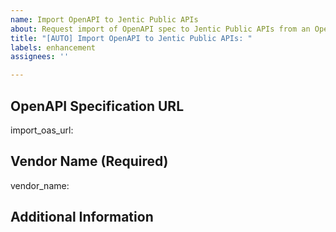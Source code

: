 ```yaml
---
name: Import OpenAPI to Jentic Public APIs
about: Request import of OpenAPI spec to Jentic Public APIs from an OpenAPI URL.
title: "[AUTO] Import OpenAPI to Jentic Public APIs: "
labels: enhancement
assignees: ''

---
```


## OpenAPI Specification URL
<!-- 
REQUIRED: Please provide the RAW URL to the OpenAPI specification (.json or .yaml file).
The workflow will download this URL, unzip the contents into the repository, and create a PR.

For GitHub repositories:
- CORRECT: https://raw.githubusercontent.com/.../openapi.json
- INCORRECT: https://github.com/.../blob/.../openapi.json

The URL should point directly to the spec file, not a web page.
-->
import_oas_url: 

## Vendor Name (Required)
<!-- 
REQUIRED: Provide the vendor name (e.g., github.com, stripe.com).
The workflow will place the *contents* of this directory under 'apis/openapi/vendor_name/'.

vendor_name is parsed into `vendor` (vendor identifier) and `api_name`.

Examples:
- hashicorp.com
//=> vendor=hashicorp.com; api_name=main
- hashicorp.com/nomad 
//=> vendor=hashicorp.com; api_name=nomad
-->
vendor_name: 

## Additional Information
<!-- Optional: Add any additional context about this API that might be helpful -->

